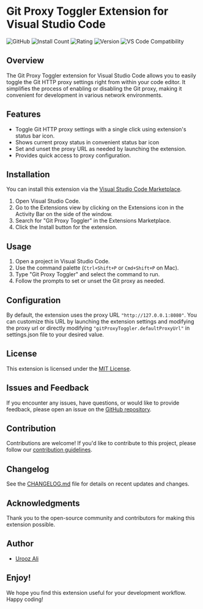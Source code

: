 # Git Proxy Toggler Extension for Visual Studio Code

![GitHub](https://img.shields.io/github/license/uroozgeek/git-proxy-toggler)
![Install Count](https://img.shields.io/visual-studio-marketplace/i/uroozgeek.git-proxy-toggler?label=Installs)
![Rating](https://img.shields.io/visual-studio-marketplace/r/uroozgeek.git-proxy-toggler?label=Rating)
![Version](https://img.shields.io/visual-studio-marketplace/v/uroozgeek.git-proxy-toggler?label=Version)
![VS Code Compatibility](https://img.shields.io/badge/VS%20Code%20Compatibility-Compatible-brightgreen)

## Overview

The Git Proxy Toggler extension for Visual Studio Code allows you to easily toggle the Git HTTP proxy settings right from within your code editor. It simplifies the process of enabling or disabling the Git proxy, making it convenient for development in various network environments.

## Features

- Toggle Git HTTP proxy settings with a single click using extension's status bar icon.
- Shows current proxy status in convenient status bar icon
- Set and unset the proxy URL as needed by launching the extension.
- Provides quick access to proxy configuration.

## Installation

You can install this extension via the [Visual Studio Code Marketplace](https://marketplace.visualstudio.com/items?itemName=uroozgeek.git-proxy-toggler).

1. Open Visual Studio Code.
2. Go to the Extensions view by clicking on the Extensions icon in the Activity Bar on the side of the window.
3. Search for "Git Proxy Toggler" in the Extensions Marketplace.
4. Click the Install button for the extension.

## Usage

1. Open a project in Visual Studio Code.
2. Use the command palette (`Ctrl+Shift+P` or `Cmd+Shift+P` on Mac).
3. Type "Git Proxy Toggler" and select the command to run.
4. Follow the prompts to set or unset the Git proxy as needed.

## Configuration

By default, the extension uses the proxy URL `"http://127.0.0.1:8080"`. You can customize this URL by launching the extension settings and modifying the proxy url or directly modifying `"gitProxyToggler.defaultProxyUrl"` in settings.json file to your desired value.

## License

This extension is licensed under the [MIT License](LICENSE).

## Issues and Feedback

If you encounter any issues, have questions, or would like to provide feedback, please open an issue on the [GitHub repository](https://github.com/uroozgeek/git-proxy-toggler/issues).

## Contribution

Contributions are welcome! If you'd like to contribute to this project, please follow our [contribution guidelines](CONTRIBUTING.md).

## Changelog

See the [CHANGELOG.md](CHANGELOG.md) file for details on recent updates and changes.

## Acknowledgments

Thank you to the open-source community and contributors for making this extension possible.

## Author

- [Urooz Ali](https://github.com/uroozgeek)

## Enjoy!

We hope you find this extension useful for your development workflow. Happy coding!
